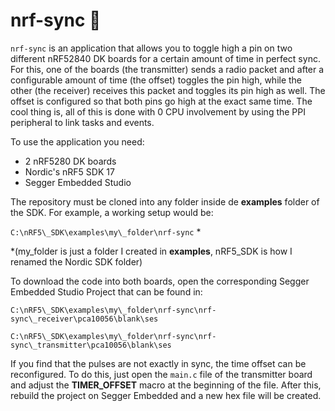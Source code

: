 # nrf-sync 📡

`nrf-sync` is an application that allows you to toggle high a pin on two different nRF52840 DK boards for a certain amount of time in perfect sync. For this, one of the boards (the transmitter) sends a radio packet and after a configurable amount of time (the offset) toggles the pin high, while the other (the receiver) receives this packet and toggles its pin high as well. The offset is configured so that both pins go high at the exact same time. The cool thing is, all of this is done with 0 CPU involvement by using the PPI peripheral to link tasks and events.   

To use the application you need:
- 2 nRF5280 DK boards
- Nordic's nRF5 SDK 17
- Segger Embedded Studio

The repository must be cloned into any folder inside de **examples** folder of the SDK. For example, a working setup would be:

`C:\nRF5\_SDK\examples\my\_folder\nrf-sync` \*

\*(my_folder is just a folder I created in **examples**, nRF5_SDK is how I renamed the Nordic SDK folder)

To download the code into both boards, open the corresponding Segger Embedded Studio Project that can be found in:

`C:\nRF5\_SDK\examples\my\_folder\nrf-sync\nrf-sync\_receiver\pca10056\blank\ses`

`C:\nRF5\_SDK\examples\my\_folder\nrf-sync\nrf-sync\_transmitter\pca10056\blank\ses`

If you find that the pulses are not exactly in sync, the time offset can be reconfigured. To do this, just open the `main.c` file of the transmitter board and adjust the **TIMER_OFFSET** macro at the beginning of the file. After this, rebuild the project on Segger Embedded and a new hex file will be created. 
